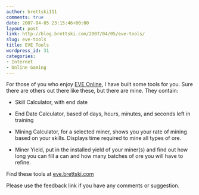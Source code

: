 ```yaml
---
author: brettski111
comments: true
date: 2007-04-05 23:15:46+00:00
layout: post
link: http://blog.brettski.com/2007/04/05/eve-tools/
slug: eve-tools
title: EVE Tools
wordpress_id: 31
categories:
- Internet
- Online Gaming
---
```


For those of you who enjoy [EVE Online](http://www.eve-online.com), I have built some tools for you.  Sure there are others out there like these, but there are mine. They contain:



	
  * Skill Calculator, with  end date

	
  * End Date Calculator, based of days, hours, minutes, and seconds left in training

	
  * Mining Calculator, for a selected miner, shows you your rate of mining based on your skills.  Displays time required to mine all types of ore.

	
  * Miner Yield, put in the installed yield of your miner(s) and find out how long you can fill a can and how many batches of ore you will have to refine.


Find these tools at [eve.brettski.com](http://eve.brettski.com)

Please use the feedback link if you have any comments or suggestion.
